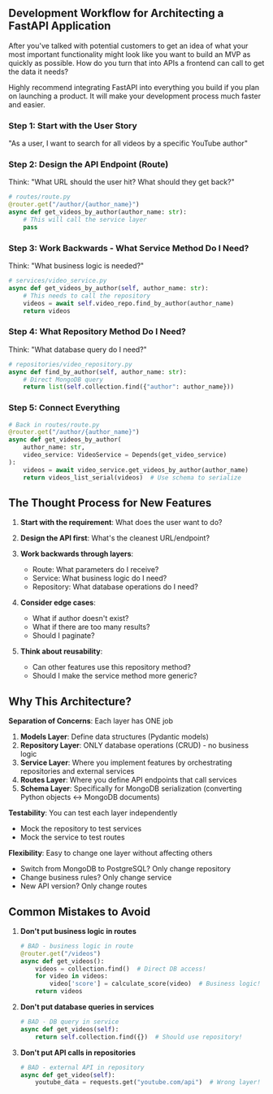 ## Development Workflow for Architecting a FastAPI Application

After you've talked with potential customers to get an idea of what your most important functionality might look like you want to build an MVP as quickly as possible. How do you turn that into APIs a frontend can call to get the data it needs?

Highly recommend integrating FastAPI into everything you build if you plan on launching a product. It will make your development process much faster and easier.

### Step 1: Start with the User Story

"As a user, I want to search for all videos by a specific YouTube author"

### Step 2: Design the API Endpoint (Route)

Think: "What URL should the user hit? What should they get back?"

```python
# routes/route.py
@router.get("/author/{author_name}")
async def get_videos_by_author(author_name: str):
    # This will call the service layer
    pass
```

### Step 3: Work Backwards - What Service Method Do I Need?

Think: "What business logic is needed?"

```python
# services/video_service.py
async def get_videos_by_author(self, author_name: str):
    # This needs to call the repository
    videos = await self.video_repo.find_by_author(author_name)
    return videos
```

### Step 4: What Repository Method Do I Need?

Think: "What database query do I need?"

```python
# repositories/video_repository.py
async def find_by_author(self, author_name: str):
    # Direct MongoDB query
    return list(self.collection.find({"author": author_name}))
```

### Step 5: Connect Everything

```python
# Back in routes/route.py
@router.get("/author/{author_name}")
async def get_videos_by_author(
    author_name: str,
    video_service: VideoService = Depends(get_video_service)
):
    videos = await video_service.get_videos_by_author(author_name)
    return videos_list_serial(videos)  # Use schema to serialize
```

## The Thought Process for New Features

1. **Start with the requirement**: What does the user want to do?
    
2. **Design the API first**: What's the cleanest URL/endpoint?
    
3. **Work backwards through layers**:
    
    - Route: What parameters do I receive?
    - Service: What business logic do I need?
    - Repository: What database operations do I need?
4. **Consider edge cases**:
    
    - What if author doesn't exist?
    - What if there are too many results?
    - Should I paginate?
5. **Think about reusability**:
    
    - Can other features use this repository method?
    - Should I make the service method more generic?

## Why This Architecture?

**Separation of Concerns**: Each layer has ONE job

1. **Models Layer**: Define data structures (Pydantic models)
2. **Repository Layer**: ONLY database operations (CRUD) - no business logic
3. **Service Layer**: Where you implement features by orchestrating repositories and external services
4. **Routes Layer**: Where you define API endpoints that call services
5. **Schema Layer**: Specifically for MongoDB serialization (converting Python objects ↔ MongoDB documents)

**Testability**: You can test each layer independently

- Mock the repository to test services
- Mock the service to test routes

**Flexibility**: Easy to change one layer without affecting others

- Switch from MongoDB to PostgreSQL? Only change repository
- Change business rules? Only change service
- New API version? Only change routes

## Common Mistakes to Avoid

1. **Don't put business logic in routes**
    
    ```python
    # BAD - business logic in route
    @router.get("/videos")
    async def get_videos():
        videos = collection.find()  # Direct DB access!
        for video in videos:
            video['score'] = calculate_score(video)  # Business logic!
        return videos
    ```
    
2. **Don't put database queries in services**
    
    ```python
    # BAD - DB query in service
    async def get_videos(self):
        return self.collection.find({})  # Should use repository!
    ```
    
3. **Don't put API calls in repositories**
    
    ```python
    # BAD - external API in repository
    async def get_video(self):
        youtube_data = requests.get("youtube.com/api")  # Wrong layer!
    ```
